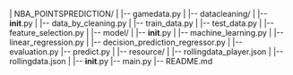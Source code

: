 | NBA_POINTSPREDICTION/
|
|-- gamedata.py
|
|-- datacleaning/
|   |-- __init__.py
|   |-- data_by_cleaning.py
|   |-- train_data.py
|   |-- test_data.py
|
|-- feature_selection.py
|
|-- model/
|   |-- __init__.py
|   |-- machine_learning.py
|   |-- linear_regression.py
|   |-- decision_prediction_regressor.py
|
|-- evaluation.py
|-- predict.py
|
|-- resource/
|   |-- rollingdata_player.json
|   |-- rollingdata.json
|
|-- __init__.py
|-- main.py
|-- README.md
